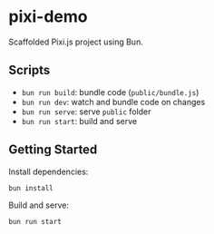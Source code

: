 # pixi-demo

Scaffolded Pixi.js project using Bun.

## Scripts

- `bun run build`: bundle code (`public/bundle.js`)
- `bun run dev`: watch and bundle code on changes
- `bun run serve`: serve `public` folder
- `bun run start`: build and serve

## Getting Started

Install dependencies:

```bash
bun install
```

Build and serve:

```bash
bun run start
```
